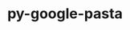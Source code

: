 ---
title: "py-google-pasta"
layout: cache
categories: [package, develop]
meta: {"compilers": ["gcc@=11.4.0", "gcc@=13.2.0"], "num_specs": 21, "num_specs_by_stack": {"e4s": 4, "e4s-neoverse_v1": 2, "ml-linux-aarch64-cpu": 5, "ml-linux-aarch64-cuda": 5, "ml-linux-x86_64-cpu": 5, "ml-linux-x86_64-cuda": 5, "ml-linux-x86_64-rocm": 5, "root": 21}, "oss": ["ubuntu22.04", "ubuntu24.04"], "platforms": ["linux"], "stacks": ["e4s", "e4s-neoverse_v1", "ml-linux-aarch64-cpu", "ml-linux-aarch64-cuda", "ml-linux-x86_64-cpu", "ml-linux-x86_64-cuda", "ml-linux-x86_64-rocm", "root"], "targets": ["aarch64", "neoverse_v1", "x86_64_v3"], "versions": ["0.2.0"]}
spec_details: [{"compiler": "gcc@=11.4.0", "hash": "2ege22il6fslh6borrf6lnsk76oiyy7h", "os": "ubuntu22.04", "platform": "linux", "size": "-", "stacks": ["e4s", "root"], "target": "x86_64_v3", "variants": ["build_system=python_pip"], "versions": ["0.2.0"]}, {"compiler": "gcc@=11.4.0", "hash": "62qoog6ekcljjegcazuaqlfrzkcelsrq", "os": "ubuntu22.04", "platform": "linux", "size": "-", "stacks": ["e4s", "root"], "target": "x86_64_v3", "variants": ["build_system=python_pip"], "versions": ["0.2.0"]}, {"compiler": "gcc@=13.2.0", "hash": "6rkogyykf3r4e3x7uvly2dsiibl6csxk", "os": "ubuntu24.04", "platform": "linux", "size": "-", "stacks": ["ml-linux-aarch64-cpu", "ml-linux-aarch64-cuda", "root"], "target": "aarch64", "variants": ["build_system=python_pip"], "versions": ["0.2.0"]}, {"compiler": "gcc@=13.2.0", "hash": "c2lhow5j3aohj73iuv7hupfhtkxw6vz2", "os": "ubuntu24.04", "platform": "linux", "size": "-", "stacks": ["ml-linux-x86_64-rocm", "root"], "target": "x86_64_v3", "variants": ["build_system=python_pip"], "versions": ["0.2.0"]}, {"compiler": "gcc@=13.2.0", "hash": "ejw3b25gyfkfidfhkvicdpijp7um6gls", "os": "ubuntu24.04", "platform": "linux", "size": "-", "stacks": ["ml-linux-x86_64-rocm", "root"], "target": "x86_64_v3", "variants": ["build_system=python_pip"], "versions": ["0.2.0"]}, {"compiler": "gcc@=11.4.0", "hash": "eojllfpaudxkxrimn5hqcrt6r3fsqydy", "os": "ubuntu22.04", "platform": "linux", "size": "-", "stacks": ["e4s-neoverse_v1", "root"], "target": "neoverse_v1", "variants": ["build_system=python_pip"], "versions": ["0.2.0"]}, {"compiler": "gcc@=13.2.0", "hash": "f7pcxq3aikc5jfkif2hnez36hfevhu5t", "os": "ubuntu24.04", "platform": "linux", "size": "-", "stacks": ["ml-linux-x86_64-rocm", "root"], "target": "x86_64_v3", "variants": ["build_system=python_pip"], "versions": ["0.2.0"]}, {"compiler": "gcc@=13.2.0", "hash": "fwh5rqizrlddtridsmxw5mii4vafptmc", "os": "ubuntu24.04", "platform": "linux", "size": "-", "stacks": ["ml-linux-x86_64-cpu", "ml-linux-x86_64-cuda", "root"], "target": "x86_64_v3", "variants": ["build_system=python_pip"], "versions": ["0.2.0"]}, {"compiler": "gcc@=13.2.0", "hash": "hkk3mcutk4azzwqpa225hrdaoylys6d3", "os": "ubuntu24.04", "platform": "linux", "size": "-", "stacks": ["ml-linux-x86_64-cpu", "ml-linux-x86_64-cuda", "root"], "target": "x86_64_v3", "variants": ["build_system=python_pip"], "versions": ["0.2.0"]}, {"compiler": "gcc@=13.2.0", "hash": "ke7gqjxoomc24moftoyis6dvk5wtb4a7", "os": "ubuntu24.04", "platform": "linux", "size": "-", "stacks": ["ml-linux-aarch64-cpu", "ml-linux-aarch64-cuda", "root"], "target": "aarch64", "variants": ["build_system=python_pip"], "versions": ["0.2.0"]}, {"compiler": "gcc@=11.4.0", "hash": "khlxcbibiu3abxm7pm7hqb3otdijnn47", "os": "ubuntu22.04", "platform": "linux", "size": "-", "stacks": ["e4s", "root"], "target": "x86_64_v3", "variants": ["build_system=python_pip"], "versions": ["0.2.0"]}, {"compiler": "gcc@=13.2.0", "hash": "nvlthvyis5etrkguqhqyhidcvprhjj3e", "os": "ubuntu24.04", "platform": "linux", "size": "-", "stacks": ["ml-linux-x86_64-rocm", "root"], "target": "x86_64_v3", "variants": ["build_system=python_pip"], "versions": ["0.2.0"]}, {"compiler": "gcc@=13.2.0", "hash": "okj7tyvocnhs6pthv7cft4kcfwywbpj6", "os": "ubuntu24.04", "platform": "linux", "size": "-", "stacks": ["ml-linux-aarch64-cpu", "ml-linux-aarch64-cuda", "root"], "target": "aarch64", "variants": ["build_system=python_pip"], "versions": ["0.2.0"]}, {"compiler": "gcc@=13.2.0", "hash": "qg2das7jwjlnxwvswhloxdub5tbpd4uj", "os": "ubuntu24.04", "platform": "linux", "size": "-", "stacks": ["ml-linux-x86_64-cpu", "ml-linux-x86_64-cuda", "root"], "target": "x86_64_v3", "variants": ["build_system=python_pip"], "versions": ["0.2.0"]}, {"compiler": "gcc@=13.2.0", "hash": "qven7guk423abc6g2k2nuhgnftmv3nsj", "os": "ubuntu24.04", "platform": "linux", "size": "-", "stacks": ["ml-linux-aarch64-cpu", "ml-linux-aarch64-cuda", "root"], "target": "aarch64", "variants": ["build_system=python_pip"], "versions": ["0.2.0"]}, {"compiler": "gcc@=13.2.0", "hash": "tqx4te67ocy5goifv6ozfts5zlrzbx2n", "os": "ubuntu24.04", "platform": "linux", "size": "-", "stacks": ["ml-linux-x86_64-cpu", "ml-linux-x86_64-cuda", "root"], "target": "x86_64_v3", "variants": ["build_system=python_pip"], "versions": ["0.2.0"]}, {"compiler": "gcc@=13.2.0", "hash": "vlxiuxeak75vlozrm4kgyba2v2pavcqu", "os": "ubuntu24.04", "platform": "linux", "size": "-", "stacks": ["ml-linux-x86_64-cpu", "ml-linux-x86_64-cuda", "root"], "target": "x86_64_v3", "variants": ["build_system=python_pip"], "versions": ["0.2.0"]}, {"compiler": "gcc@=13.2.0", "hash": "xjyws7wqcw2xsbhk4wcxtykrztmgqkaq", "os": "ubuntu24.04", "platform": "linux", "size": "-", "stacks": ["ml-linux-aarch64-cpu", "ml-linux-aarch64-cuda", "root"], "target": "aarch64", "variants": ["build_system=python_pip"], "versions": ["0.2.0"]}, {"compiler": "gcc@=11.4.0", "hash": "z6ncaa3kj7a624gagtmeekbhkajxahcf", "os": "ubuntu22.04", "platform": "linux", "size": "-", "stacks": ["e4s-neoverse_v1", "root"], "target": "neoverse_v1", "variants": ["build_system=python_pip"], "versions": ["0.2.0"]}, {"compiler": "gcc@=13.2.0", "hash": "zikfv3ikum5h4rhjk62lakos2onfy47s", "os": "ubuntu24.04", "platform": "linux", "size": "-", "stacks": ["ml-linux-x86_64-rocm", "root"], "target": "x86_64_v3", "variants": ["build_system=python_pip"], "versions": ["0.2.0"]}, {"compiler": "gcc@=11.4.0", "hash": "zq7trxf3h5d7oc5vfnbvlncp2w6bsuvb", "os": "ubuntu22.04", "platform": "linux", "size": "-", "stacks": ["e4s", "root"], "target": "x86_64_v3", "variants": ["build_system=python_pip"], "versions": ["0.2.0"]}]
---